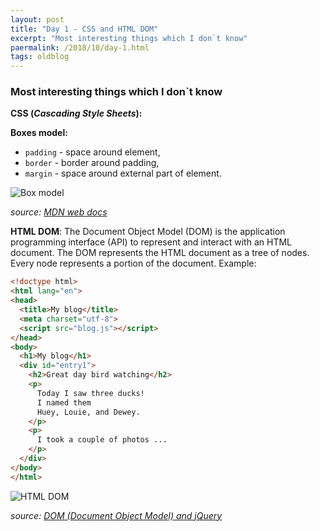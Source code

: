```yaml
---
layout: post
title: "Day 1 - CSS and HTML DOM"
excerpt: "Most interesting things which I don`t know"
paermalink: /2018/10/day-1.html
tags: oldblog
---
```


### Most interesting things which I don`t know
**CSS (*Cascading Style Sheets*):**

**Boxes model:**

- `padding` - space around element,
- `border` - border around padding,
- `margin` - space around external part of element.

![Box model](/assets/posts/media/box_model.png)

*source: [MDN web docs](https://developer.mozilla.org/pl/docs/Learn/Getting_started_with_the_web/CSS_basics "MDN web docs")* 

**HTML DOM**:
The Document Object Model (DOM) is the application programming interface (API) to represent and interact with an HTML document.
The DOM represents the HTML document as a tree of nodes. Every node represents a portion of the document.
Example:

```html
<!doctype html>
<html lang="en">
<head>
  <title>My blog</title>
  <meta charset="utf-8">
  <script src="blog.js"></script>
</head>
<body>
  <h1>My blog</h1>
  <div id="entry1">
    <h2>Great day bird watching</h2>
    <p>
      Today I saw three ducks!
      I named them
      Huey, Louie, and Dewey.
    </p>
    <p>
      I took a couple of photos ...
    </p>
  </div>
</body>
</html>
```

![HTML DOM](/assets/posts/media/html_dom.png)

*source: [DOM (Document Object Model) and jQuery](http://cs.wellesley.edu/~cs110/reading/DOM-JQ.html "DOM (Document Object Model) and jQuery")*
